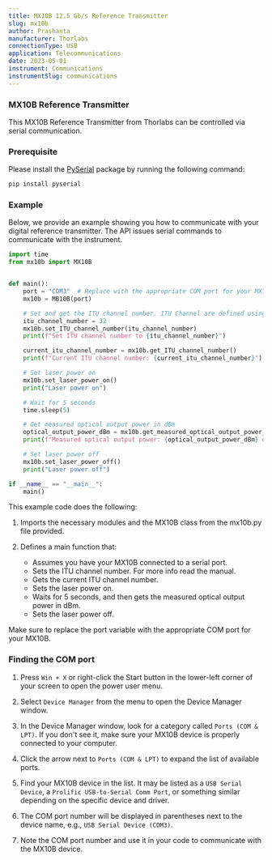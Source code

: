 ```yaml
---
title: MX10B 12.5 Gb/s Reference Transmitter
slug: mx10b
author: Prashanta
manufacturer: Thorlabs
connectionType: USB
application: Telecommunications
date: 2023-05-01
instrument: Communications
instrumentSlug: communications
---
```



### **MX10B Reference Transmitter**
This MX10B Reference Transmitter from Thorlabs can be controlled via serial communication.

### **Prerequisite**
Please install the [PySerial](https://pyserial.readthedocs.io/en/latest/pyserial.html) package by running the following command:

```python
pip install pyserial
```

### **Example**
Below, we provide an example showing you how to communicate with your digital reference transmitter. The API issues serial commands to communicate with the instrument.

```python
import time
from mx10b import MX10B


def main():
    port = "COM3"  # Replace with the appropriate COM port for your MX10B
    mx10b = MB10B(port)

    # Set and get the ITU channel number. ITU Channel are defined using a 50 MHz grid.
    itu_channel_number = 32
    mx10b.set_ITU_channel_number(itu_channel_number)
    print(f"Set ITU channel number to {itu_channel_number}")

    current_itu_channel_number = mx10b.get_ITU_channel_number()
    print(f"Current ITU channel number: {current_itu_channel_number}")

    # Set laser power on
    mx10b.set_laser_power_on()
    print("Laser power on")

    # Wait for 5 seconds
    time.sleep(5)

    # Get measured optical output power in dBm
    optical_output_power_dBm = mx10b.get_measured_optical_output_power_dBm()
    print(f"Measured optical output power: {optical_output_power_dBm} dBm")

    # Set laser power off
    mx10b.set_laser_power_off()
    print("Laser power off")

if __name__ == "__main__":
    main()
```

This example code does the following:

1. Imports the necessary modules and the MX10B class from the mx10b.py file provided.

2. Defines a main function that:

    - Assumes you have your MX10B connected to a serial port.
    - Sets the ITU channel number. For more info read the manual.
    - Gets the current ITU channel number.
    - Sets the laser power on.
    - Waits for 5 seconds, and then gets the measured optical output power in dBm.
    - Sets the laser power off.

Make sure to replace the port variable with the appropriate COM port for your MX10B.

### Finding the COM port

1. Press `Win + X` or right-click the Start button in the lower-left corner of your screen to open the power user menu.

2. Select `Device Manager` from the menu to open the Device Manager window.

3. In the Device Manager window, look for a category called `Ports (COM & LPT)`. If you don't see it, make sure your MX10B device is properly connected to your computer.

4. Click the arrow next to `Ports (COM & LPT)` to expand the list of available ports.

5. Find your MX10B device in the list. It may be listed as a `USB Serial Device`, a `Prolific USB-to-Serial Comm Port`, or something similar depending on the specific device and driver.

6. The COM port number will be displayed in parentheses next to the device name, e.g., `USB Serial Device (COM3)`.

7. Note the COM port number and use it in your code to communicate with the MX10B device.


